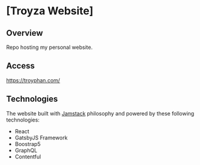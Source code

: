 # [Troyza Website]

## Overview
Repo hosting my personal website.

## Access
https://troyphan.com/

## Technologies
The website built with [Jamstack](https://www.gatsbyjs.com/docs/glossary/jamstack/) philosophy and powered by these following technologies: 
- React
- GatsbyJS Framework
- Boostrap5
- GraphQL
- Contentful
